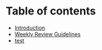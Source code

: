 # Table of contents

* [Introduction](README.md)
* [Weekly Review Guidelines](weekly-review-guidelines.md)
* [test](test.md)

